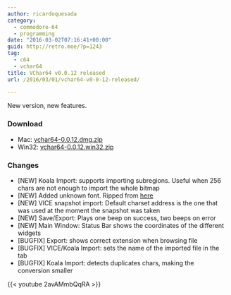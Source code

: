 ```yaml
---
author: ricardoquesada
category:
  - commodore-64
  - programming
date: "2016-03-02T07:16:41+00:00"
guid: http://retro.moe/?p=1243
tag:
  - c64
  - vchar64
title: VChar64 v0.0.12 released
url: /2016/03/01/vchar64-v0-0-12-released/

---
```

New version, new features.

### Download

- Mac: [vchar64-0.0.12.dmg.zip](https://github.com/ricardoquesada/vchar64/releases/download/0.0.12/vchar64-0.0.12.dmg.zip)
- Win32: [vchar64-0.0.12.win32.zip](https://github.com/ricardoquesada/vchar64/releases/download/0.0.12/vchar64-0.0.12.win32.zip)

### Changes

- \[NEW\] Koala Import: supports importing subregions. Useful when 256 chars are not enough to import the whole bitmap
- \[NEW\] Added unknown font. Ripped from [here](http://csdb.dk/release/?id=144857)
- \[NEW\] VICE snapshot import: Default charset address is the one that was used at the moment the snapshot was taken
- \[NEW\] Save/Export: Plays one beep on success, two beeps on error
- \[NEW\] Main Window: Status Bar shows the coordinates of the different widgets
- \[BUGFIX\] Export: shows correct extension when browsing file
- \[BUGFIX\] VICE/Koala Import: sets the name of the imported file in the tab
- \[BUGFIX\] Koala Import: detects duplicates chars, making the conversion smaller

{{< youtube 2avAMmbQqRA >}}
